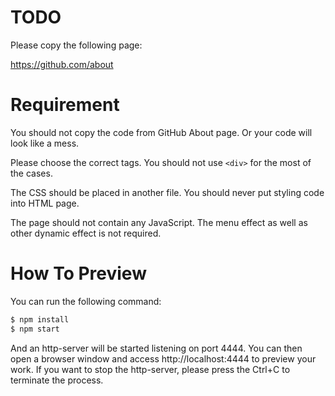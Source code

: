 # TODO

Please copy the following page: 

https://github.com/about

# Requirement

You should not copy the code from GitHub About page. Or your code will look like a mess.

Please choose the correct tags. You should not use `<div>` for the most of the cases.

The CSS should be placed in another file. You should never put styling code into HTML page.

The page should not contain any JavaScript. The menu effect as well as other dynamic effect is not required.

# How To Preview

You can run the following command:

```bash
$ npm install
$ npm start
```

And an http-server will be started listening on port 4444. You can then open a browser window and access http://localhost:4444 to preview your work. If you want to stop the http-server, please press the Ctrl+C to terminate the process.
